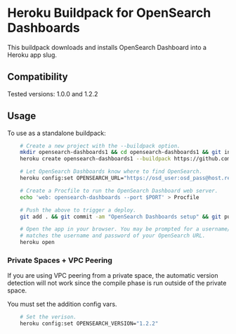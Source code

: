 # Heroku Buildpack for OpenSearch Dashboards

This buildpack downloads and installs OpenSearch Dashboard into a Heroku app slug.

## Compatibility

Tested versions: 1.0.0 and 1.2.2

## Usage

To use as a standalone buildpack:

```sh
    # Create a new project with the --buildpack option.
    mkdir opensearch-dashboards1 && cd opensearch-dashboards1 && git init
    heroku create opensearch-dashboards1 --buildpack https://github.com/omc/heroku-buildpack-opensearch-dashboards

    # Let OpenSearch Dashboards know where to find OpenSearch.
    heroku config:set OPENSEARCH_URL="https://osd_user:osd_pass@host.region.bonsaisearch.net"

    # Create a Procfile to run the OpenSearch Dashboard web server.
    echo 'web: opensearch-dashboards --port $PORT' > Procfile

    # Push the above to trigger a deploy.
    git add . && git commit -am "OpenSearch Dashboards setup" && git push heroku master

    # Open the app in your browser. You may be prompted for a username/password, which
    # matches the username and password of your OpenSearch URL.
    heroku open
```

### Private Spaces + VPC Peering

If you are using VPC peering from a private space, the automatic version detection will not work since the compile phase is run outside of the private space.

You must set the addition config vars.

```sh
    # Set the verison.
    heroku config:set OPENSEARCH_VERSION="1.2.2"
```
